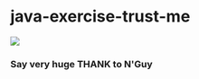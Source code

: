 # java-exercise-trust-me

![](https://media.giphy.com/media/koUtwnvA3TY7C/200.gif)
### Say very huge THANK to N'Guy
